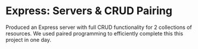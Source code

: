 # Express: Servers & CRUD Pairing

Produced an Express server with full CRUD functionality for 2 collections of resources. We used paired programming to efficiently complete this this project in one day.
